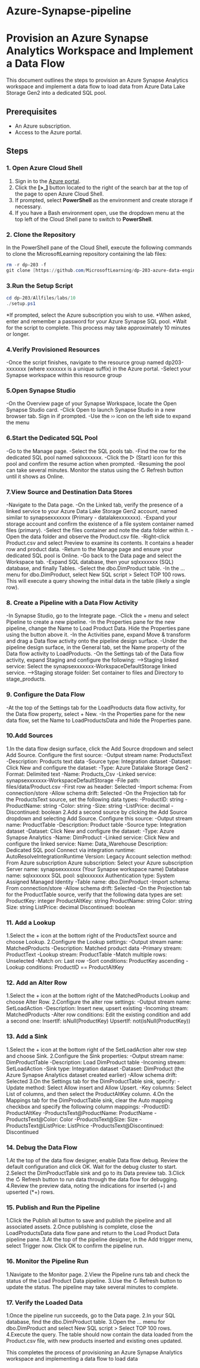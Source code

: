 # Azure-Synapse-pipeline
# Provision an Azure Synapse Analytics Workspace and Implement a Data Flow

This document outlines the steps to provision an Azure Synapse Analytics workspace and implement a data flow to load data from Azure Data Lake Storage Gen2 into a dedicated SQL pool.

## Prerequisites

* An Azure subscription.
* Access to the Azure portal.

## Steps

### 1. Open Azure Cloud Shell

1.  Sign in to the [Azure portal](https://portal.azure.com).
2.  Click the **[\>_]** button located to the right of the search bar at the top of the page to open Azure Cloud Shell.
3.  If prompted, select **PowerShell** as the environment and create storage if necessary.
4.  If you have a Bash environment open, use the dropdown menu at the top left of the Cloud Shell pane to switch to **PowerShell**.

### 2. Clone the Repository

In the PowerShell pane of the Cloud Shell, execute the following commands to clone the MicrosoftLearning repository containing the lab files:

```powershell
rm -r dp-203 -f
git clone [https://github.com/MicrosoftLearning/dp-203-azure-data-engineer](https://github.com/MicrosoftLearning/dp-203-azure-data-engineer) dp-203
```
### 3.Run the Setup Script
```powershell
cd dp-203/Allfiles/labs/10
./setup.ps1
```
*If prompted, select the Azure subscription you wish to use.
*When asked, enter and remember a password for your Azure Synapse SQL pool.
*Wait for the script to complete. This process may take approximately 10 minutes or longer.
### 4.Verify Provisioned Resources
-Once the script finishes, navigate to the resource group named dp203-xxxxxxx (where xxxxxxx is a unique suffix) in the Azure portal.
-Select your Synapse workspace within this resource group
### 5.Open Synapse Studio
-On the Overview page of your Synapse Workspace, locate the Open Synapse Studio card.
-Click Open to launch Synapse Studio in a new browser tab. Sign in if prompted.
-Use the ›› icon on the left side to expand the menu
### 6.Start the Dedicated SQL Pool
-Go to the Manage page.
-Select the SQL pools tab.
-Find the row for the dedicated SQL pool named sqlxxxxxxx.
-Click the ▷ (Start) icon for this pool and confirm the resume action when prompted.
-Resuming the pool can take several minutes. Monitor the status using the ↻ Refresh button until it shows as Online.
### 7.View Source and Destination Data Stores
-Navigate to the Data page.
-On the Linked tab, verify the presence of a linked service to your Azure Data Lake Storage Gen2 account, named similar to synapsexxxxxxx (Primary - datalakexxxxxxx).
-Expand your storage account and confirm the existence of a file system container named files (primary).
-Select the files container and note the data folder within it.
-Open the data folder and observe the Product.csv file.
-Right-click Product.csv and select Preview to examine its contents. It contains a header row and product data.
-Return to the Manage page and ensure your dedicated SQL pool is Online.
-Go back to the Data page and select the Workspace tab.
-Expand SQL database, then your sqlxxxxxxx (SQL) database, and finally Tables.
-Select the dbo.DimProduct table.
-In the ... menu for dbo.DimProduct, select New SQL script > Select TOP 100 rows. This will execute a query showing the initial data in the table (likely a single row).
### 8. Create a Pipeline with a Data Flow Activity
-In Synapse Studio, go to the Integrate page.
-Click the + menu and select Pipeline to create a new pipeline.
-In the Properties pane for the new pipeline, change the Name to Load Product Data. Hide the Properties pane using the button above it.
-In the Activities pane, expand Move & transform and drag a Data flow activity onto the pipeline design surface.
-Under the pipeline design surface, in the General tab, set the Name property of the Data flow activity to LoadProducts.
-On the Settings tab of the Data flow activity, expand Staging and configure the following:
  -->Staging linked service: Select the synapsexxxxxxx-WorkspaceDefaultStorage linked service.
  -->Staging storage folder: Set container to files and Directory to stage_products.
### 9. Configure the Data Flow
-At the top of the Settings tab for the LoadProducts data flow activity, for the Data flow property, select + New.
-In the Properties pane for the new data flow, set the Name to LoadProductsData and hide the Properties pane.
### 10.Add Sources 
1.In the data flow design surface, click the Add Source dropdown and select Add Source. Configure the first source:
-Output stream name: ProductsText
-Description: Products text data
-Source type: Integration dataset
-Dataset: Click New and configure the dataset:
    -Type: Azure Datalake Storage Gen2
    -Format: Delimited text
    -Name: Products_Csv
    -Linked service: synapsexxxxxxx-WorkspaceDefaultStorage
    -File path: files/data/Product.csv
    -First row as header: Selected
    -Import schema: From connection/store
    -Allow schema drift: Selected
-On the Projection tab for the ProductsText source, set the following data types:
    -ProductID: string
    -ProductName: string
    -Color: string
    -Size: string
    -ListPrice: decimal
    -Discontinued: boolean
2.Add a second source by clicking the Add Source dropdown and selecting Add Source. Configure this source:
-Output stream name: ProductTable
-Description: Product table
-Source type: Integration dataset
-Dataset: Click New and configure the dataset:
    -Type: Azure Synapse Analytics
    -Name: DimProduct
    -Linked service: Click New and configure the linked service:
        Name: Data_Warehouse
        Description: Dedicated SQL pool
        Connect via integration runtime: AutoResolveIntegrationRuntime
        Version: Legacy
        Account selection method: From Azure subscription
        Azure subscription: Select your Azure subscription
        Server name: synapsexxxxxxx (Your Synapse workspace name)
        Database name: sqlxxxxxxx
        SQL pool: sqlxxxxxxx
        Authentication type: System Assigned Managed Identity
    -Table name: dbo.DimProduct
    -Import schema: From connection/store
    -Allow schema drift: Selected
-On the Projection tab for the ProductTable source, verify that the following data types are set:
  ProductKey: integer
  ProductAltKey: string
  ProductName: string
  Color: string
  Size: string
  ListPrice: decimal
  Discontinued: boolean
### 11. Add a Lookup
1.Select the + icon at the bottom right of the ProductsText source and choose Lookup.
2.Configure the Lookup settings:
  -Output stream name: MatchedProducts
  -Description: Matched product data
  -Primary stream: ProductText
  -Lookup stream: ProductTable
  -Match multiple rows: Unselected
  -Match on: Last row
  -Sort conditions: ProductKey ascending
  -Lookup conditions: ProductID == ProductAltKey
### 12. Add an Alter Row
1.Select the + icon at the bottom right of the MatchedProducts Lookup and choose Alter Row.
2.Configure the alter row settings:
  -Output stream name: SetLoadAction
  -Description: Insert new, upsert existing
  -Incoming stream: MatchedProducts
  -Alter row conditions: Edit the existing condition and add a second one:
    InsertIf: isNull(ProductKey)
    UpsertIf: not(isNull(ProductKey))
### 13. Add a Sink
1.Select the + icon at the bottom right of the SetLoadAction alter row step and choose Sink.
2.Configure the Sink properties:
  -Output stream name: DimProductTable
  -Description: Load DimProduct table
  -Incoming stream: SetLoadAction
  -Sink type: Integration dataset
  -Dataset: DimProduct (the Azure Synapse Analytics dataset created earlier)
  -Allow schema drift: Selected
3.On the Settings tab for the DimProductTable sink, specify:
  -Update method: Select Allow insert and Allow Upsert.
  -Key columns: Select List of columns, and then select the ProductAltKey column.
4.On the Mappings tab for the DimProductTable sink, clear the Auto mapping checkbox and specify the following column mappings:
  -ProductID: ProductAltKey
  -ProductsText@ProductName: ProductName
  -ProductsText@Color: Color
  -ProductsText@Size: Size
  -ProductsText@ListPrice: ListPrice
  -ProductsText@Discontinued: Discontinued
### 14. Debug the Data Flow
1.At the top of the data flow designer, enable Data flow debug. Review the default configuration and click OK. Wait for the debug cluster to start.
2.Select the DimProductTable sink and go to its Data preview tab.
3.Click the ↻ Refresh button to run data through the data flow for debugging.
4.Review the preview data, noting the indications for inserted (+) and upserted (*+) rows.
### 15. Publish and Run the Pipeline
1.Click the Publish all button to save and publish the pipeline and all associated assets.
2.Once publishing is complete, close the LoadProductsData data flow pane and return to the Load Product Data pipeline pane.
3.At the top of the pipeline designer, in the Add trigger menu, select Trigger now. Click OK to confirm the pipeline run.
### 16. Monitor the Pipeline Run
1.Navigate to the Monitor page.
2.View the Pipeline runs tab and check the status of the Load Product Data pipeline.
3.Use the ↻ Refresh button to update the status. The pipeline may take several minutes to complete.
### 17. Verify the Loaded Data
1.Once the pipeline run succeeds, go to the Data page.
2.In your SQL database, find the dbo.DimProduct table.
3.Open the ... menu for dbo.DimProduct and select New SQL script > Select TOP 100 rows.
4.Execute the query. The table should now contain the data loaded from the Product.csv file, with new products inserted and existing ones updated.

This completes the process of provisioning an Azure Synapse Analytics workspace and implementing a data flow to load data





